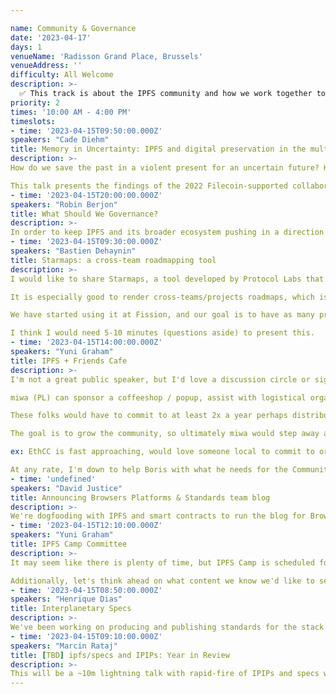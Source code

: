 ```yaml
---

name: Community & Governance
date: '2023-04-17'
days: 1
venueName: 'Radisson Grand Place, Brussels'
venueAddress: ''
difficulty: All Welcome
description: >-
  ✅ This track is about the IPFS community and how we work together to govern IPFS standards and our broader ecosystem: specifications, community organizing, and dweb policy & regulation. What's the latest on the IPFS protocol and governance? What specific problems do we face regarding existing regulation? How can we have better local communities? How do we make the dweb a robust, sustainable commons?
priority: 2
times: '10:00 AM - 4:00 PM'
timeslots:
- time: '2023-04-15T09:50:00.000Z'
speakers: "Cade Diehm"
title: Memory in Uncertainty: IPFS and digital preservation in the multi-crisis present
description: >-
How do we save the past in a violent present for an uncertain future? How does IPFS challenge, strengthen or endanger digital archival efforts? How is IPFS vulnerable to weaponised design? 

This talk presents the findings of the 2022 Filecoin-supported collaboration between New Design Congress and Webrecorder, highlighting how the DWeb landscape, its technologies and institutions are out of step with the realities of rising instability and complexity of the 21st century -- and what we can do today to begin to address these problems. 
- time: '2023-04-15T20:00:00.000Z'
speakers: "Robin Berjon"
title: What Should We Governance?
description: >-
In order to keep IPFS and its broader ecosystem pushing in a direction that benefits all people, to support impactful collective action and ownership, and to avoid it being captured by larger players we need to deploy matching governance capabilities. The goal of this workshop is to produce a list of issues and pain points regarding governance of the IPFS ecosystem and to use that as a launching point for work on building robust cooperation.
- time: '2023-04-15T09:30:00.000Z'
speakers: "Bastien Dehaynin"
title: Starmaps: a cross-team roadmapping tool
description: >-
I would like to share Starmaps, a tool developed by Protocol Labs that is designed for roadmapping based on Github issues. 

It is especially good to render cross-teams/projects roadmaps, which is perfect to improve visibility inside the network and communicate dependencies more easily. 

We have started using it at Fission, and our goal is to have as many projects as possible from the PLN to be rendered in a single Starmaps in which you could navigate and look at the dependencies between projects.

I think I would need 5-10 minutes (questions aside) to present this.
- time: '2023-04-15T14:00:00.000Z'
speakers: "Yuni Graham"
title: IPFS + Friends Cafe 
description: >-
I'm not a great public speaker, but I'd love a discussion circle or signup of people interested or who can commit to organizing IPFS + Friends Cafe community events in their city. 

miwa (PL) can sponsor a coffeeshop / popup, assist with logistical organization and coordinate some speakers from PL. 

These folks would have to commit to at least 2x a year perhaps distributed equidistant between IPFS Thing and IPFS Camp to help keep up the momentum in between our two largest IPFS events of the year. 

The goal is to grow the community, so ultimately miwa would step away and these can be self run. 

ex: EthCC is fast approaching, would love someone local to commit to organizing content for a one day or half day IPFS + Friends event. 

At any rate, I'm down to help Boris with what he needs for the Community track. 
- time: 'undefined'
speakers: "David Justice"
title: Announcing Browsers Platforms & Standards team blog
description: >-
We're dogfooding with IPFS and smart contracts to run the blog for Browsers Platforms and Standards team. We've built a new pattern to deploy apps with verified authors and content.
- time: '2023-04-15T12:10:00.000Z'
speakers: "Yuni Graham"
title: IPFS Camp Committee
description: >-
It may seem like there is plenty of time, but IPFS Camp is scheduled for later this fall and a large event such as IPFS Camp, needs quite a bit of planning runway. We need volunteers to be a part of the (content) planning committee. This would require significant investment in terms of time and energy, but you will be rewarding the IPFS Community with a spectacular, well planned event and set us up for future IPFS Camp successes. 

Additionally, let's think ahead on what content we know we'd like to see, new ares of discussion we think could bridge over to bring in new faces, and companies we'd like to see there who may not have joined in the past. Is there something from last year you'd like to see expanded upon? Let's talk. 
- time: '2023-04-15T08:50:00.000Z'
speakers: "Henrique Dias"
title: Interplanetary Specs
description: >-
We've been working on producing and publishing standards for the stack. This is a quick overview of what we have and where we're at. What else should we be doing in this space?
- time: '2023-04-15T09:10:00.000Z'
speakers: "Marcin Rataj"
title: [TBD] ipfs/specs and IPIPs: Year in Review
description: >-
This will be a ~10m lightning talk with rapid-fire of IPIPs and specs work that happened since we announced IPIP process year ago in Iceland.
---
```

